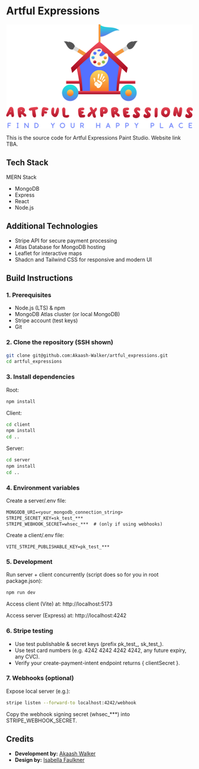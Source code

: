 # Artful Expressions

![Artful Expressions Logo](https://raw.githubusercontent.com/Akaash-Walker/artful_expressions/refs/heads/main/client/public/FullLogo_Transparent_NoBuffer.png)

This is the source code for Artful Expressions Paint Studio. Website link TBA.

## Tech Stack
MERN Stack
- MongoDB
- Express
- React
- Node.js

## Additional Technologies
- Stripe API for secure payment processing
- Atlas Database for MongoDB hosting
- Leaflet for interactive maps
- Shadcn and Tailwind CSS for responsive and modern UI

## Build Instructions

### 1. Prerequisites
- Node.js (LTS) & npm
- MongoDB Atlas cluster (or local MongoDB)
- Stripe account (test keys)
- Git

### 2. Clone the repository (SSH shown)
```bash
git clone git@github.com:Akaash-Walker/artful_expressions.git
cd artful_expressions
```

### 3. Install dependencies
Root:
```bash
npm install
```
Client:
```bash
cd client
npm install
cd ..
```

Server:
```bash
cd server
npm install
cd ..
```

### 4. Environment variables
Create a server/.env file:
```
MONGODB_URI=<your_mongodb_connection_string>
STRIPE_SECRET_KEY=sk_test_***
STRIPE_WEBHOOK_SECRET=whsec_***  # (only if using webhooks)
```

Create a client/.env file:
```
VITE_STRIPE_PUBLISHABLE_KEY=pk_test_***
```

### 5. Development
Run server + client concurrently (script does so for you in root package.json):
```bash
npm run dev
```
Access client (Vite) at:
http://localhost:5173

Access server (Express) at:
http://localhost:4242

### 6. Stripe testing
- Use test publishable & secret keys (prefix pk_test_, sk_test_).
- Use test card numbers (e.g. 4242 4242 4242 4242, any future expiry, any CVC).
- Verify your create-payment-intent endpoint returns { clientSecret }.

### 7. Webhooks (optional)
Expose local server (e.g.):
```bash
stripe listen --forward-to localhost:4242/webhook
```
Copy the webhook signing secret (whsec_***) into STRIPE_WEBHOOK_SECRET.



## Credits
- **Development by:** [Akaash Walker](https://www.linkedin.com/in/akaash-walker-1a82821a0)
- **Design by:** [Isabella Faulkner](https://www.linkedin.com/in/isabellafaulkner)
